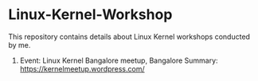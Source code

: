 # Linux-Kernel-Workshop

This repository contains details about Linux Kernel workshops conducted by me.

1. Event: Linux Kernel Bangalore meetup, Bangalore
   Summary: https://kernelmeetup.wordpress.com/
